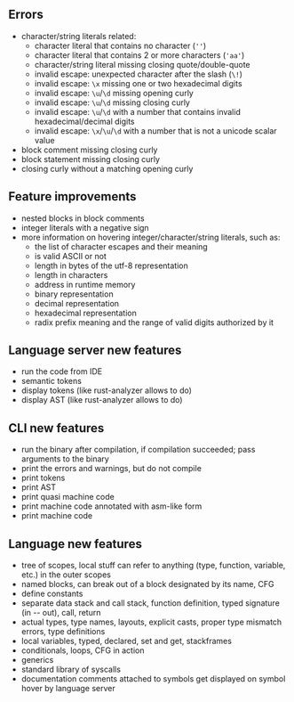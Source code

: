 ## Errors
- character/string literals related:
  - character literal that contains no character (`''`)
  - character literal that contains 2 or more characters (`'aa'`)
  - character/string literal missing closing quote/double-quote
  - invalid escape: unexpected character after the slash (`\!`)
  - invalid escape: `\x` missing one or two hexadecimal digits
  - invalid escape: `\u`/`\d` missing opening curly
  - invalid escape: `\u`/`\d` missing closing curly
  - invalid escape: `\u`/`\d` with a number that contains invalid hexadecimal/decimal digits
  - invalid escape: `\x`/`\u`/`\d` with a number that is not a unicode scalar value
- block comment missing closing curly
- block statement missing closing curly
- closing curly without a matching opening curly

## Feature improvements
- nested blocks in block comments
- integer literals with a negative sign
- more information on hovering integer/character/string literals, such as:
  - the list of character escapes and their meaning
  - is valid ASCII or not
  - length in bytes of the utf-8 representation
  - length in characters
  - address in runtime memory
  - binary representation
  - decimal representation
  - hexadecimal representation
  - radix prefix meaning and the range of valid digits authorized by it

## Language server new features
- run the code from IDE
- semantic tokens
- display tokens (like rust-analyzer allows to do)
- display AST (like rust-analyzer allows to do)

## CLI new features
- run the binary after compilation, if compilation succeeded; pass arguments to the binary
- print the errors and warnings, but do not compile
- print tokens
- print AST
- print quasi machine code
- print machine code annotated with asm-like form
- print machine code

## Language new features
- tree of scopes, local stuff can refer to anything (type, function, variable, etc.) in the outer scopes
- named blocks, can break out of a block designated by its name, CFG
- define constants
- separate data stack and call stack, function definition, typed signature (in -- out), call, return
- actual types, type names, layouts, explicit casts, proper type mismatch errors, type definitions
- local variables, typed, declared, set and get, stackframes
- conditionals, loops, CFG in action
- generics
- standard library of syscalls
- documentation comments attached to symbols get displayed on symbol hover by language server
